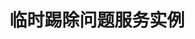 ---
type: docs
title: "临时踢除问题服务实例"
linkTitle: "临时踢除问题服务实例"
weight: 2
description: "在 Dubbo-Admin 临时踢除问题服务实例"
feature:
  title: 流量管控
  description: >
    Dubbo 支持通过一系列流量规则控制服务与服务之间的流量分布与行为，基于这些规则可以实现基于权重流量分布、流量灰度验证、金丝雀发布、按请求参数的路由、超时、限流降级等能力。
---